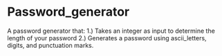 # Password_generator

A password generator that:
1.) Takes an integer as input to determine the length of your password
2.) Generates a password using ascii_letters, digits, and punctuation marks.

